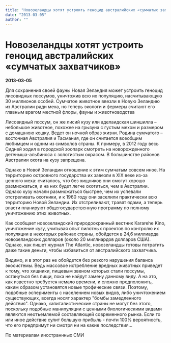 ```yaml
---
title: "Новозеландцы хотят устроить геноцид австралийских «сумчатых захватчиков»"
date: "2013-03-05"
author: ""
---
```


# Новозеландцы хотят устроить геноцид австралийских «сумчатых захватчиков»

**2013-03-05** 

Для сохранения своей фауны Новая Зеландия может устроить геноцид лисовидных поссумов, уничтожив всю их популяцию, насчитывающую 30 миллионов особей. Сумчатое животное ввезли в Новую Зеландию из Австралии ради меха, но теперь экологи и фермеры считают его главным врагом местной флоры, фауны и животноводства



Лисовидный поссум, он же лисий кузу или аделаидская шиншилла – небольшое животное, похожее на грызуна с густым мехом и размером с домашнюю кошку. Ведет он ночной образ жизни. Родина сумчатого – восточная Австралия и Тасмания, где он считается всеобщим любимцем и одним из символов страны. К примеру, в 2012 году весь Сидней ходил в городской зоопарк смотреть на новорожденного детеныша-альбиноса с золотистым окрасом. В большинстве районов Австралии охота на кузу запрещена.



Однако в Новой Зеландии отношение к этим сумчатым совсем иное. На территорию островного государства их завезли в XIX веке из-за ценного меха: считалось, что без хищников они смогут хорошо размножаться, и на них будет легче охотиться, чем в Австралии. Однако кузу начали размножаться быстрее, чем их успевали отстреливать охотники, и к 1960 году они заселили практически всю территорию Новой Зеландии. Их отстреливают, травят ядами, а теперь власти планируют общегосударственную программу по полному уничтожению этих животных.



Как сообщает новозеландский природоохранный вестник Kararehe Kino, уничтожение кузу, учитывая опыт пилотных проектов по контролю их популяции в некоторых районах страны, обойдется в 24,6 миллиарда новозеландских долларов (около 20 миллиардов долларов США). Однако, как пишет журнал The Atlantic, новозеландцы готовы потратить даже такие деньги, чтобы избавиться от австралийского захватчика.

Видимо, и в этот раз не обойдется без резкого нарушения баланса экосистемы. Ведь массовое истребление вредных животных приведет к тому, что хищники, пищевым звеном которых стали поссумы, остануться без пищи, пока не найдут замену данному виду. А на это, как известно требуется немало времени, и сложно предположить, каким образом установятся новые трофические связи. Поэтому, подобные эсперименты с населением новых видов, либо уничтожением существующих, всегда носят характер "бомбы замедленного действия". Однако, капиталистические страны не могут без этого, поскольку подобные манипуляции с ценными биологическими видами являются неотъемлемой составляющей современного рынка. Если то или иное действие сулит большую прибыль - почти 100% вероятность, что его предпримут ни смотря ни на какие последствия...

По материалам иностраннных СМИ